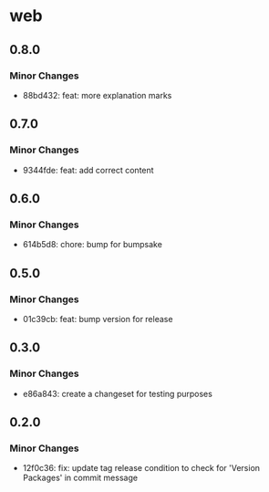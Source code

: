 # web

## 0.8.0

### Minor Changes

- 88bd432: feat: more explanation marks

## 0.7.0

### Minor Changes

- 9344fde: feat: add correct content

## 0.6.0

### Minor Changes

- 614b5d8: chore: bump for bumpsake

## 0.5.0

### Minor Changes

- 01c39cb: feat: bump version for release

## 0.3.0

### Minor Changes

- e86a843: create a changeset for testing purposes

## 0.2.0

### Minor Changes

- 12f0c36: fix: update tag release condition to check for 'Version Packages' in commit message
